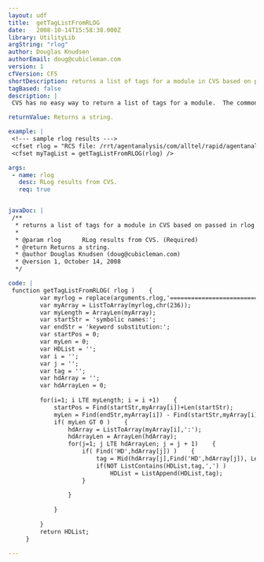 ```yaml
---
layout: udf
title:  getTagListFromRLOG
date:   2008-10-14T15:58:38.000Z
library: UtilityLib
argString: "rlog"
author: Douglas Knudsen
authorEmail: doug@cubicleman.com
version: 1
cfVersion: CF5
shortDescription: returns a list of tags for a module in CVS based on passed in rlog results.
tagBased: false
description: |
 CVS has no easy way to return a list of tags for a module.  The common method is to parse the results of rlog to obtain this list.  Use cfexecute, or some other method, to execute cvs rlog -h -l &lt;filelist&gt;.  Pass the results to getTagListFromRLOG() to get a list of tags on the file list.  See getAllFilesInModule() for help in building this file list.

returnValue: Returns a string.

example: |
 <!--- sample rlog results --->
 <cfset rlog = "RCS file: /rrt/agentanalysis/com/alltel/rapid/agentanalysis/view/MainView.mxml,v head: 1.17 branch: locks: strict access list: symbolic names: HD0000002580216: 1.16 HD0000002496921: 1.15 HD0000002488496: 1.14 HD0000002373393: 1.14 HD0000002333286: 1.14 keyword substitution: kv total revisions: 17" />
 <cfset myTagList = getTagListFromRLOG(rlog) />

args:
 - name: rlog
   desc: RLog results from CVS.
   req: true


javaDoc: |
 /**
  * returns a list of tags for a module in CVS based on passed in rlog results.
  * 
  * @param rlog      RLog results from CVS. (Required)
  * @return Returns a string. 
  * @author Douglas Knudsen (doug@cubicleman.com) 
  * @version 1, October 14, 2008 
  */

code: |
 function getTagListFromRLOG( rlog )    {
         var myrlog = replace(arguments.rlog,'=============================================================================',chr(236),'All');
         var myArray = ListToArray(myrlog,chr(236));
         var myLength = ArrayLen(myArray);
         var startStr = 'symbolic names:';
         var endStr = 'keyword substitution:';
         var startPos = 0;
         var myLen = 0;
         var HDList = '';
         var i = '';
         var j = '';
         var tag = '';
         var hdArray = '';
         var hdArrayLen = 0;
     
         for(i=1; i LTE myLength; i = i +1)    {
             startPos = Find(startStr,myArray[i])+Len(startStr);
             myLen = Find(endStr,myArray[i]) - Find(startStr,myArray[i]) - Len(endStr);
             if( myLen GT 0 )    {
                 hdArray = ListToArray(myArray[i],':');
                 hdArrayLen = ArrayLen(hdArray);
                 for(j=1; j LTE hdArrayLen; j = j + 1)    {
                     if( Find('HD',hdArray[j]) )    {
                         tag = Mid(hdArray[j],Find('HD',hdArray[j]), Len(hdArray[j]));
                         if(NOT ListContains(HDList,tag,',') )
                             HDList = ListAppend(HDList,tag);
                     }
                 
                 }
             
             }
         
         }
         return HDList;
     }

---
```


